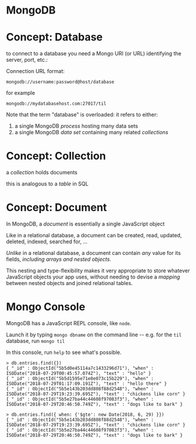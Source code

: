 # MongoDB

# Concept: Database

to connect to a database you need a Mongo URI (or URL) identifying the server, port, etc.:

Connection URL format:

```
mongodb://username:password@host/database
```

for example

```
mongodb://mydatabasehost.com:27017/til
```

Note that the term "database" is overloaded: it refers to either:

1. a single MongoDB *process* hosting many data sets
2. a single MongoDB *data set* containing many related *collections*

# Concept: Collection

a *collection* holds documents

this is analogous to a *table* in SQL

# Concept: Document

In MongoDB, a *document* is essentially a single JavaScript object

Like in a relational database, a document can be created, read, updated, deleted, indexed, searched for, ...

*Unlike* in a relational database, a document can contain *any* value for its fields, *including arrays and nested objects*.

This nesting and type-flexibility makes it very appropriate to store whatever JavaScript objects your app uses, without needing to devise a *mapping* between nested objects and joined relational tables.

# Mongo Console

MongoDB has a JavaScript REPL console, like `node`. 

Launch it by typing `mongo dbname` on the command line -- e.g. for the `til` database, run `mongo til`

In this console, run `help` to see what's possible. 

```
> db.entries.find({})
{ "_id" : ObjectId("5b5d0e45114a7c1433296d71"), "when" : ISODate("2018-07-29T00:45:57.074Z"), "text" : "hello" }
{ "_id" : ObjectId("5b5d1595e71e8e073c15b229"), "when" : ISODate("2018-07-29T01:17:09.191Z"), "text" : "hello there" }
{ "_id" : ObjectId("5b5e143b203dd808f88d2548"), "when" : ISODate("2018-07-29T19:23:39.695Z"), "text" : "chickens like corn" }
{ "_id" : ObjectId("5b5e27ba44c44608f97083f3"), "when" : ISODate("2018-07-29T20:46:50.749Z"), "text" : "dogs like to bark" }

> db.entries.find({ when: {'$gte': new Date(2018, 6, 29) }})
{ "_id" : ObjectId("5b5e143b203dd808f88d2548"), "when" : ISODate("2018-07-29T19:23:39.695Z"), "text" : "chickens like corn" }
{ "_id" : ObjectId("5b5e27ba44c44608f97083f3"), "when" : ISODate("2018-07-29T20:46:50.749Z"), "text" : "dogs like to bark" }

```
